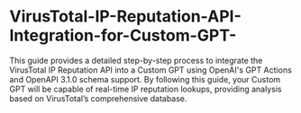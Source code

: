 # VirusTotal-IP-Reputation-API-Integration-for-Custom-GPT-
This guide provides a detailed step-by-step process to integrate the VirusTotal IP Reputation API into a Custom GPT using OpenAI's GPT Actions and OpenAPI 3.1.0 schema support. By following this guide, your Custom GPT will be capable of real-time IP reputation lookups, providing analysis based on VirusTotal’s comprehensive database. 

